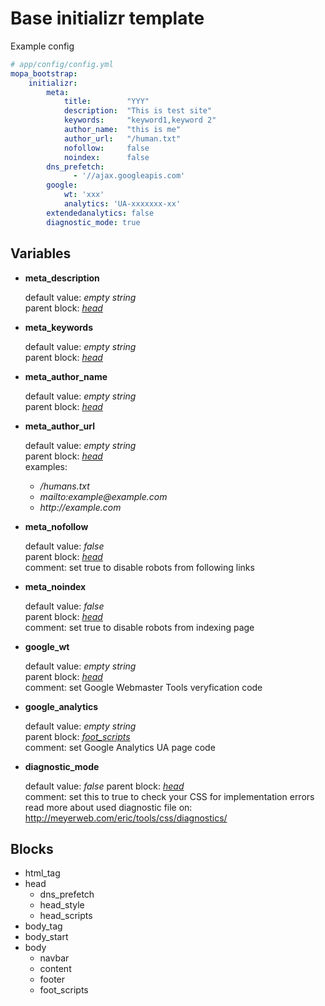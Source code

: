 Base initializr template
========================

Example config

```yaml
# app/config/config.yml
mopa_bootstrap:
    initializr:
        meta:
            title:        "YYY"
            description:  "This is test site"
            keywords:     "keyword1,keyword 2"
            author_name:  "this is me"
            author_url:   "/human.txt"
            nofollow:     false
            noindex:      false
        dns_prefetch:
              - '//ajax.googleapis.com'
        google:
            wt: 'xxx'
            analytics: 'UA-xxxxxxx-xx'
	    extendedanalytics: false
        diagnostic_mode: true
```

Variables
------------


* **meta\_description**

    default value:  _empty_ _string_  
    parent block:  _[head](#head)_  

* **meta\_keywords**

    default value: _empty_ _string_  
    parent block: _[head](#head)_  

* **meta\_author_name**  

    default value: _empty_ _string_  
    parent block: _[head](#head)_  

* **meta\_author_url**

    default value: _empty_ _string_  
    parent block: _[head](#head)_  
    examples:  

    * _/humans.txt_  
    * _mailto:example@example.com_  
    * _http://example.com_  

* **meta\_nofollow**

    default value: _false_  
    parent block: _[head](#head)_  
    comment: set true to disable robots from following links  

* **meta\_noindex**

    default value: _false_  
    parent block: _[head](#head)_  
    comment: set true to disable robots from indexing page  

* **google\_wt**

    default value: _empty_ _string_  
    parent block: _[head](#head)_  
    comment: set Google Webmaster Tools veryfication code  

* **google\_analytics**

    default value: _empty_ _string_  
    parent block: _[foot\_scripts](#foot_scripts)_  
    comment: set Google Analytics UA page code  
* **diagnostic\_mode**

    default value: _false_
    parent block: _[head](#head)_  
    comment: set this to true to check your CSS for implementation errors  
        read more about used diagnostic file on: http://meyerweb.com/eric/tools/css/diagnostics/

Blocks
------------

* <span id="html_tag">html_tag</span>
* <span id="head">head</span>
    * <span id="dns_prefetch">dns\_prefetch</span>
    * <span id="head_style">head\_style</span>
    * <span id="head_scripts">head_scripts</span>
* <span id="body_tag">body_tag</span>
* <span id="body_start">body_start</span>
* <span id="body">body</span>
    * <span id="navbar">navbar</span>
    * <span id="content">content</span>
    * <span id="footer">footer</span>
    * <span id="foot_scripts">foot_scripts</span>

